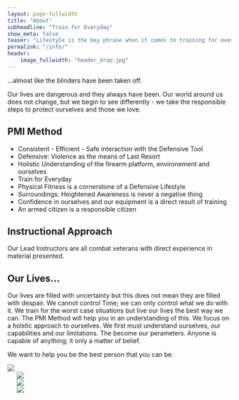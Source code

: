 ```yaml
---
layout: page-fullwidth
title: "About"
subheadline: "Train for Everyday"
show_meta: false
teaser: "Lifestyle is the key phrase when it comes to training for everyday.  When we adopt the firearm tool into our lives, things change for us.  We see things differently... "
permalink: "/info/"
header:
    image_fullwidth: "header_drop.jpg"
---
```

...almost like the blinders have been taken off.

Our lives are dangerous and they always have been.  Our world around us does not change, but we begin to see differently - we take the responsible steps to protect ourselves and those we love.

## PMI Method

* Consistent - Efficient - Safe interaction with the Defensive Tool
* Defensive:  Violence as the means of Last Resort
* Holistic Understanding of the firearm platform, environement and ourselves
* Train for Everyday
* Physical Fitness is a cornerstone of a Defensive Lifestyle
* Surroundings:  Heightened Awareness is never a negative thing
* Confidence in ourselves and our equipment is a direct result of training
* An armed citizen is a responsible citizen

## Instructional Approach

Our Lead Instructors are all combat veterans with direct experience in material presented.

## Our Lives...

Our lives are filled with uncertainty but this does not mean they are filled with despair.  We cannot control Time; we can only control what we do with it.  We train for the worst case situations but live our lives the best way we can.  The PMI Method will help you in an understanding of this.  We focus on a holstic approach to ourselves.  We first must understand ourselves, our capabilities and our limitations.  The become our perameters.  Anyone is capable of anything; it only a matter of belief.  

We want to help you be the best person that you can be.


<div class="row">
  <div class="large-3 columns">
      <a href="https://store.professionalmarksmen.com/index.php?l=product_detail&p=1" target="_blank"><img src="http://professionalmarksmen.com/images/defpist.jpg">
  </div>
  <div class="large-3 columns">
      <a href="https://store.professionalmarksmen.com/index.php?l=product_detail&p=2" target="_blank"><img src="http://professionalmarksmen.com/images/defrif.jpg">
  </div>
  <div class="large-3 columns">
      <a href="https://store.professionalmarksmen.com/index.php?l=product_detail&p=3" target="_blank"><img src="http://professionalmarksmen.com/images/defshot.jpg">
  </div>
  <div class="large-3 columns">
      <a href="https://store.professionalmarksmen.com/index.php?l=product_detail&p=9" target="_blank"><img src="http://professionalmarksmen.com/images/fundfound.jpg">
  </div>
</div>
</div><!-- /.hide-for-small -->